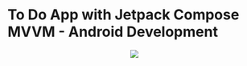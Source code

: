 # To Do App with Jetpack Compose MVVM - Android Development


<p align="center">
  <img src="https://i.postimg.cc/hjQcZ4d4/Skillshare.png" href="https://youtu.be/ZNcenH0jnQM](https://i.postimg.cc/hjQcZ4d4/Skillshare.png">
</p>
